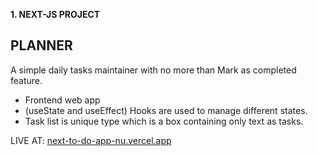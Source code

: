 **1. NEXT-JS PROJECT**
##  PLANNER 
A simple daily tasks maintainer with no more than Mark as completed feature.

- Frontend web app
- (useState and useEffect) Hooks are used to manage different states.
- Task list is unique type which is a box containing only text as tasks. 

LIVE AT: [next-to-do-app-nu.vercel.app](https://next-to-do-app-nu.vercel.app)
